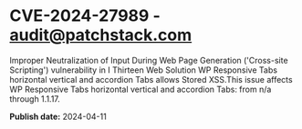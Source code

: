 # CVE-2024-27989 - audit@patchstack.com

Improper Neutralization of Input During Web Page Generation ('Cross-site Scripting') vulnerability in I Thirteen Web Solution WP Responsive Tabs horizontal vertical and accordion Tabs allows Stored XSS.This issue affects WP Responsive Tabs horizontal vertical and accordion Tabs: from n/a through 1.1.17.



**Publish date:** 2024-04-11
